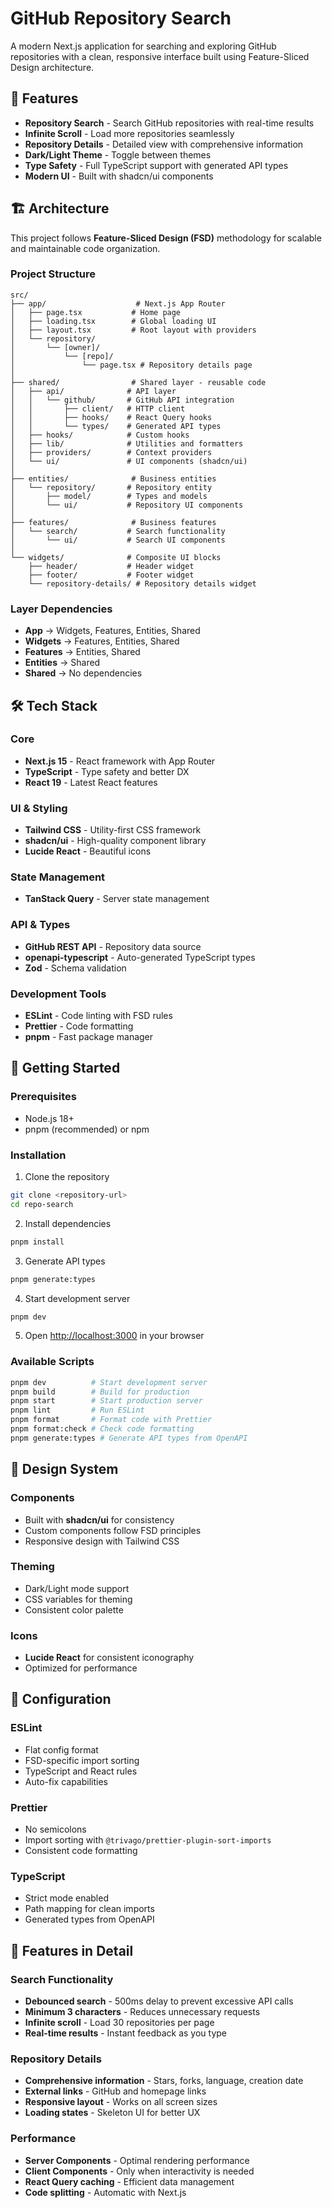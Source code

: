# GitHub Repository Search

A modern Next.js application for searching and exploring GitHub repositories with a clean, responsive interface built using Feature-Sliced Design architecture.

## 🚀 Features

- **Repository Search** - Search GitHub repositories with real-time results
- **Infinite Scroll** - Load more repositories seamlessly
- **Repository Details** - Detailed view with comprehensive information
- **Dark/Light Theme** - Toggle between themes
- **Type Safety** - Full TypeScript support with generated API types
- **Modern UI** - Built with shadcn/ui components

## 🏗️ Architecture

This project follows **Feature-Sliced Design (FSD)** methodology for scalable and maintainable code organization.

### Project Structure

```
src/
├── app/                    # Next.js App Router
│   ├── page.tsx           # Home page
│   ├── loading.tsx        # Global loading UI
│   ├── layout.tsx         # Root layout with providers
│   └── repository/
│       └── [owner]/
│           └── [repo]/
│               └── page.tsx # Repository details page
│
├── shared/                # Shared layer - reusable code
│   ├── api/              # API layer
│   │   └── github/       # GitHub API integration
│   │       ├── client/   # HTTP client
│   │       ├── hooks/    # React Query hooks
│   │       └── types/    # Generated API types
│   ├── hooks/            # Custom hooks
│   ├── lib/              # Utilities and formatters
│   ├── providers/        # Context providers
│   └── ui/               # UI components (shadcn/ui)
│
├── entities/              # Business entities
│   └── repository/       # Repository entity
│       ├── model/        # Types and models
│       └── ui/           # Repository UI components
│
├── features/              # Business features
│   └── search/           # Search functionality
│       └── ui/           # Search UI components
│
└── widgets/              # Composite UI blocks
    ├── header/           # Header widget
    ├── footer/           # Footer widget
    └── repository-details/ # Repository details widget
```

### Layer Dependencies

- **App** → Widgets, Features, Entities, Shared
- **Widgets** → Features, Entities, Shared
- **Features** → Entities, Shared
- **Entities** → Shared
- **Shared** → No dependencies

## 🛠️ Tech Stack

### Core
- **Next.js 15** - React framework with App Router
- **TypeScript** - Type safety and better DX
- **React 19** - Latest React features

### UI & Styling
- **Tailwind CSS** - Utility-first CSS framework
- **shadcn/ui** - High-quality component library
- **Lucide React** - Beautiful icons

### State Management
- **TanStack Query** - Server state management

### API & Types
- **GitHub REST API** - Repository data source
- **openapi-typescript** - Auto-generated TypeScript types
- **Zod** - Schema validation

### Development Tools
- **ESLint** - Code linting with FSD rules
- **Prettier** - Code formatting
- **pnpm** - Fast package manager

## 🚀 Getting Started

### Prerequisites
- Node.js 18+ 
- pnpm (recommended) or npm

### Installation

1. Clone the repository
```bash
git clone <repository-url>
cd repo-search
```

2. Install dependencies
```bash
pnpm install
```

3. Generate API types
```bash
pnpm generate:types
```

4. Start development server
```bash
pnpm dev
```

5. Open [http://localhost:3000](http://localhost:3000) in your browser

### Available Scripts

```bash
pnpm dev          # Start development server
pnpm build        # Build for production
pnpm start        # Start production server
pnpm lint         # Run ESLint
pnpm format       # Format code with Prettier
pnpm format:check # Check code formatting
pnpm generate:types # Generate API types from OpenAPI
```

## 🎨 Design System

### Components
- Built with **shadcn/ui** for consistency
- Custom components follow FSD principles
- Responsive design with Tailwind CSS

### Theming
- Dark/Light mode support
- CSS variables for theming
- Consistent color palette

### Icons
- **Lucide React** for consistent iconography
- Optimized for performance

## 🔧 Configuration

### ESLint
- Flat config format
- FSD-specific import sorting
- TypeScript and React rules
- Auto-fix capabilities

### Prettier
- No semicolons
- Import sorting with `@trivago/prettier-plugin-sort-imports`
- Consistent code formatting

### TypeScript
- Strict mode enabled
- Path mapping for clean imports
- Generated types from OpenAPI

## 📱 Features in Detail

### Search Functionality
- **Debounced search** - 500ms delay to prevent excessive API calls
- **Minimum 3 characters** - Reduces unnecessary requests
- **Infinite scroll** - Load 30 repositories per page
- **Real-time results** - Instant feedback as you type

### Repository Details
- **Comprehensive information** - Stars, forks, language, creation date
- **External links** - GitHub and homepage links
- **Responsive layout** - Works on all screen sizes
- **Loading states** - Skeleton UI for better UX

### Performance
- **Server Components** - Optimal rendering performance
- **Client Components** - Only when interactivity is needed
- **React Query caching** - Efficient data management
- **Code splitting** - Automatic with Next.js
